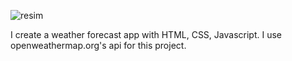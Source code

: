 ![resim](https://github.com/user-attachments/assets/a37f742a-c5f6-4f08-b544-d1fe90703648)

I create a weather forecast app with HTML, CSS, Javascript. I use openweathermap.org's api for this project.

